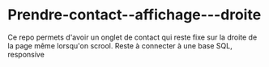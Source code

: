 # Prendre-contact--affichage---droite
 Ce repo permets d'avoir un onglet de contact qui reste fixe sur la droite de la page même lorsqu'on scrool. Reste à connecter à une base SQL, responsive
